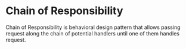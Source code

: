 # Chain of Responsibility

Chain of Responsibility is behavioral design pattern that allows passing request along the chain of potential handlers until one of them handles request.